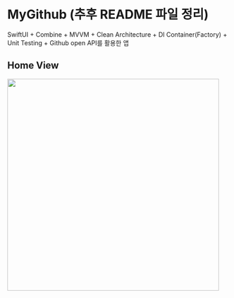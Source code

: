 # MyGithub (추후 README 파일 정리)
SwiftUI + Combine + MVVM + Clean Architecture + DI Container(Factory) + Unit Testing + Github open API를 활용한 앱

## Home View
<img src="https://github.com/devhaute/MyGithub/assets/90536403/e1b0a4dd-d70f-43ea-a2e4-18b1a9b14fe2" width="480" />


